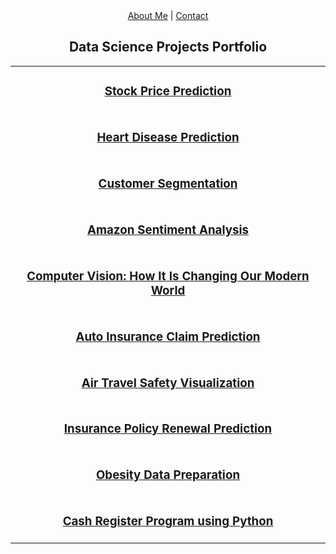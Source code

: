<div align="center">
<a href="/about.html">About Me</a> | <a href="/contact.html">Contact</a>
</div>

<h2 align="center">Data Science Projects Portfolio</h2>

<table>
    <tr>
      <td style="vertical-align:middle">
        <h3 align="Center"><a href="https://github.com/Shilpakolekar/Data-Science-Projects/tree/main/Stock%20Price%20Prediction">Stock Price Prediction</a></h3>
      </td> 
    </tr>
    <tr>
      <td style="vertical-align:middle">
        <h3 align="Center"><a href="https://github.com/Shilpakolekar/Data-Science-Projects/tree/main/Heart%20Disease%20Prediction">Heart Disease Prediction</a></h3>
      </td> 
    </tr>
    <tr>
      <td style="vertical-align:middle">
        <h3 align="Center"><a href="https://github.com/Shilpakolekar/Data-Science-Projects/tree/main/Customer%20Segmentation">Customer Segmentation</a></h3>
      </td> 
    </tr>
    <tr>
      <td style="vertical-align:middle">
        <h3 align="Center"><a href="https://github.com/Shilpakolekar/Data-Science-Projects/tree/main/Amazon%20Sentiment%20Analysis">Amazon Sentiment Analysis</a></h3>
      </td> 
    </tr>
    <tr>
      <td style="vertical-align:middle">
        <h3 align="Center"><a href="https://github.com/Shilpakolekar/Data-Science-Projects/tree/main/Computer%20Vision%20How%20It%20Is%20Changing%20Our%20Modern%20World%20-%20Research%20Paper">Computer Vision: How It Is Changing Our Modern World</a></h3>
      </td> 
    </tr>
    <tr>
      <td style="vertical-align:middle">
        <h3 align="Center"><a href="https://github.com/Shilpakolekar/Data-Science-Projects/tree/main/Auto%20Insurance%20Claim%20Prediction">Auto Insurance Claim Prediction</a></h3>
      </td> 
    </tr>
    <tr>
      <td style="vertical-align:middle">
        <h3 align="Center"><a href="https://github.com/Shilpakolekar/Data-Science-Projects/tree/main/Air%20Travel%20Safety%20Visualization">Air Travel Safety Visualization</a></h3>
      </td> 
    </tr>
    <tr>
      <td style="vertical-align:middle">
        <h3 align="Center"><a href="https://github.com/Shilpakolekar/Data-Science-Projects/tree/main/Insurance%20Policy%20Renewal%20Prediction">Insurance Policy Renewal Prediction</a></h3>
      </td> 
    </tr>
    <tr>
      <td style="vertical-align:middle">
        <h3 align="Center"><a href="https://github.com/Shilpakolekar/Data-Science-Projects/tree/main/Obesity%20Data%20Preparation">Obesity Data Preparation</a></h3>
      </td> 
    </tr>
    <tr>
      <td style="vertical-align:middle">
        <h3 align="Center"><a href="https://github.com/Shilpakolekar/Data-Science-Projects/tree/main/Cash%20Register%20Program%20using%20Python">Cash Register Program using Python</a></h3>
      </td> 
    </tr>
</table>


